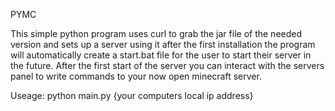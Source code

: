 PYMC

This simple python program uses curl to grab the jar file of the needed version and sets up a server using it after the first installation the program will automatically create a start.bat file for the user to start
their server in the future.  After the first start of the server you can interact with the servers panel to write commands to your now open minecraft server.


Useage: 
python main.py {your computers local ip address}        
